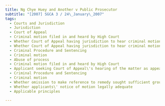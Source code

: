 ```yaml
---
title: Ng Chye Huey and Another v Public Prosecutor 
subtitle: "[2007] SGCA 3 / 24\_January\_2007"
tags:
  - Courts and Jurisdiction
  - Jurisdiction
  - Court of Appeal
  - Criminal motion filed in and heard by High Court
  - Whether Court of Appeal having jurisdiction to hear criminal motion as appeal against High Court\'s finding on criminal motion
  - Whether Court of Appeal having jurisdiction to hear criminal motion in exercise of Court of Appeal\'s supervisory or revisionary jurisdiction
  - Criminal Procedure and Sentencing
  - Criminal motion
  - Abuse of process
  - Criminal motion filed in and heard by High Court
  - Applicant seeking Court of Appeal\'s hearing of the matter as appeal against High Court\'s finding or in exercise of Court of Appeal\'s supervisory or revisionary jurisdiction
  - Criminal Procedure and Sentencing
  - Criminal motion
  - Whether omission to make reference to remedy sought sufficient grounds for disposing of motion
  - Whether applicants\' notice of motion legally adequate
  - Applicable principles

---
```


